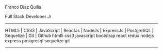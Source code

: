 Franco Diaz Quilis

Full Stack Developer Jr

_________________________________
HTML5 | CSS3 | JavaScript | ReactJs | NodeJs | ExpressJs | PostgreSQL | Sequelize | Git | Github
html5 css3 javascript bootstrap react redux nodejs express postgresql sequelize git

_________________________________
